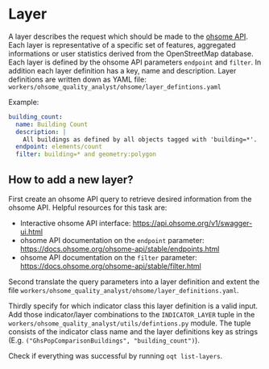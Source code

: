 # Layer

A layer describes the request which should be made to the [ohsome API](https://docs.ohsome.org/ohsome-api/v1/). Each layer is representative of a specific set of features, aggregated informations or user statistics derived from the OpenStreetMap database. Each layer is defined by the ohsome API parameters `endpoint` and `filter`. In addition each layer definition has a key, name and description. Layer definitions are written down as YAML file: `workers/ohsome_quality_analyst/ohsome/layer_defintions.yaml`

Example:

```yaml
building_count:
  name: Building Count
  description: |
    All buildings as defined by all objects tagged with 'building=*'.
  endpoint: elements/count
  filter: building=* and geometry:polygon
```


## How to add a new layer?

First create an ohsome API query to retrieve desired information from the ohsome API. Helpful resources for this task are:
- Interactive ohsome API interface: https://api.ohsome.org/v1/swagger-ui.html
- ohsome API documentation on the `endpoint` parameter: https://docs.ohsome.org/ohsome-api/stable/endpoints.html
- ohsome API documentation on the `filter` parameter: https://docs.ohsome.org/ohsome-api/stable/filter.html

Second translate the query parameters into a layer definition and extent the file `workers/ohsome_quality_analyst/ohsome/layer_definitions.yaml`.

Thirdly specify for which indicator class this layer definition is a valid input. Add those indicator/layer combinations to the `INDICATOR_LAYER` tuple in the `workers/ohsome_quality_analyst/utils/defintions.py` module. The tuple consists of the indicator class name and the layer definitions key as strings (E.g. `("GhsPopComparisonBuildings", "building_count")`).

Check if everything was successful by running `oqt list-layers`.
